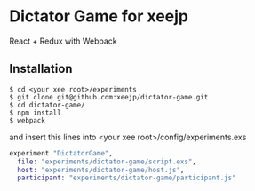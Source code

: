 # Dictator Game for xeejp
React + Redux with Webpack

## Installation
```
$ cd <your xee root>/experiments
$ git clone git@github.com:xeejp/dictator-game.git
$ cd dictator-game/
$ npm install
$ webpack
```
and insert  this lines into \<your xee root\>/config/experiments.exs
```exs:experiments.exs
experiment "DictatorGame",
  file: "experiments/dictator-game/script.exs",
  host: "experiments/dictator-game/host.js",
  participant: "experiments/dictator-game/participant.js"
```
